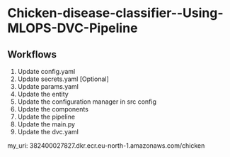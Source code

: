 # Chicken-disease-classifier--Using-MLOPS-DVC-Pipeline

## Workflows

1. Update config.yaml
2. Update secrets.yaml [Optional]
3. Update params.yaml
4. Update the entity
5. Update the configuration manager in src config
6. Update the components
7. Update the pipeline 
8. Update the main.py
9. Update the dvc.yaml

my_uri: 382400027827.dkr.ecr.eu-north-1.amazonaws.com/chicken